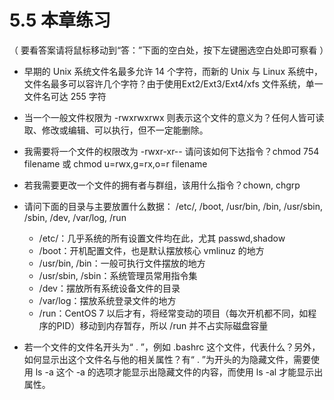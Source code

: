 # 5.5 本章练习

（ 要看答案请将鼠标移动到“答：”下面的空白处，按下左键圈选空白处即可察看 ）

-   早期的 Unix 系统文件名最多允许 14 个字符，而新的 Unix 与 Linux 系统中，文件名最多可以容许几个字符？由于使用Ext2/Ext3/Ext4/xfs 文件系统，单一文件名可达 255 字符

-   当一个一般文件权限为 -rwxrwxrwx 则表示这个文件的意义为？任何人皆可读取、修改或编辑、可以执行，但不一定能删除。

-   我需要将一个文件的权限改为 -rwxr-xr-- 请问该如何下达指令？chmod 754 filename 或 chmod u=rwx,g=rx,o=r filename

-   若我需要更改一个文件的拥有者与群组，该用什么指令？chown, chgrp

-   请问下面的目录与主要放置什么数据： /etc/, /boot, /usr/bin, /bin, /usr/sbin, /sbin, /dev, /var/log, /run

    -   /etc/：几乎系统的所有设置文件均在此，尤其 passwd,shadow
    -   /boot：开机配置文件，也是默认摆放核心 vmlinuz 的地方
    -   /usr/bin, /bin：一般可执行文件摆放的地方
    -   /usr/sbin, /sbin：系统管理员常用指令集
    -   /dev：摆放所有系统设备文件的目录
    -   /var/log：摆放系统登录文件的地方
    -   /run：CentOS 7 以后才有，将经常变动的项目（每次开机都不同，如程序的PID）移动到内存暂存，所以 /run 并不占实际磁盘容量

-   若一个文件的文件名开头为“ . ”，例如 .bashrc 这个文件，代表什么？另外，如何显示出这个文件名与他的相关属性？有“ . ”为开头的为隐藏文件，需要使用 ls -a 这个 -a 的选项才能显示出隐藏文件的内容，而使用 ls -al 才能显示出属性。